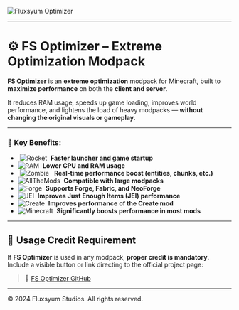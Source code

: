 ![Fluxsyum Optimizer](https://media.discordapp.net/attachments/1284858767925710910/1388933685914632333/20250629_142624.png?ex=6862c8cb\&is=6861774b\&hm=310197f2b7c7d65ddbd097c4a47faa719578a3659c40a0d0af38f60310e52aaa&=\&format=webp\&quality=lossless\&width=1232\&height=367)

---

# ⚙️ FS Optimizer – Extreme Optimization Modpack

**FS Optimizer** is an **extreme optimization** modpack for Minecraft, built to **maximize performance** on both the **client and server**.

It reduces RAM usage, speeds up game loading, improves world performance, and lightens the load of heavy modpacks — **without changing the original visuals or gameplay**.

---

### 🔧 Key Benefits:

*  ![Rocket](https://media.discordapp.net/attachments/1284858767925710910/1389758807017783438/download9.jpeg?ex=6865c940\&is=686477c0\&hm=b40164cd7b477e1642e03e10e165b11d1235b4836b32cefef2413829a293204d&=\&format=webp)  **Faster launcher and game startup**
* ![RAM](https://media.discordapp.net/attachments/1284858767925710910/1389754470497255504/download6.jpeg?ex=6865c536\&is=686473b6\&hm=afa1585f77e8add8e6e931c4b21c350d40049f98900d0ed777dd6311d2dbcd23&=\&format=webp)  **Lower CPU and RAM usage**
*  ![Zombie](https://media.discordapp.net/attachments/1284858767925710910/1389753725106655252/download5.jpeg?ex=6865c484\&is=68647304\&hm=afada0ee7566f3a667c72fb0ebb115f5152517bcd6a244949d38d969fe694e61&=\&format=webp)   **Real-time performance boost (entities, chunks, etc.)**
* ![AllTheMods](https://media.discordapp.net/attachments/1284858767925710910/1389753316853940274/download4.jpeg?ex=6865c423\&is=686472a3\&hm=d5cf6ab7aec5331572fe3113347a708dae95f1af400f5d3e3361e70b9fab9b75&=\&format=webp)  **Compatible with large modpacks**
* ![Forge](https://media.discordapp.net/attachments/1284858767925710910/1389752492534796318/download.jpeg?ex=6865c35e\&is=686471de\&hm=a766a3d70d2e01b01c834c4d4a25c74e48f37bb73855207dca39cf63ca255c40&=\&format=webp)  **Supports Forge, Fabric, and NeoForge**
* ![JEI](https://media.discordapp.net/attachments/1284858767925710910/1389752493231181934/download3.jpeg?ex=6865c35e\&is=686471de\&hm=4522998fc26ee20cc8ff3d87ae794cd3c367c00e2fd6796308c306ca60f7b948&=\&format=webp)  **Improves Just Enough Items (JEI) performance**
* ![Create](https://media.discordapp.net/attachments/1284858767925710910/1389752492950290432/download2.jpeg?ex=6865c35e\&is=686471de\&hm=302eda50b75f8b8881ae369e0a266deed96f25ac7cda4797cc3dad52a3b028e9&=\&format=webp)  **Improves performance of the Create mod**
* ![Minecraft](https://media.discordapp.net/attachments/1284858767925710910/1389761108532789398/download10.jpeg?ex=6865cb64\&is=686479e4\&hm=99e4ac02633ccf86f99b1e8badf53ae9438ae58f55aaf346d1a4a7be2071a011&=\&format=webp)  **Significantly boosts performance in most mods**

---

## 🚨 Usage Credit Requirement

If **FS Optimizer** is used in any modpack, **proper credit is mandatory**.
Include a visible button or link directing to the official project page:

> 🔗 [FS Optimizer GitHub](https://github.com/FluxsyumStudios/FS-Optimizer)

---

© 2024 Fluxsyum Studios. All rights reserved.
